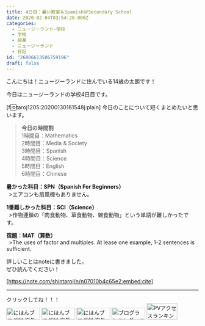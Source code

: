 ```yaml
---
title: 4日目：暑い教室＆Spanish＠Secondary School
date: 2020-02-04T03:54:28.000Z
categories:
  - ニュージーランド-学校
  - 学校
  - 授業
  - ニュージーランド
  - 日記
id: "26006613506759196"
draft: false
---
```

こんにちは！ニュージーランドに住んでいる14歳の太朗です！

今日はニュージーランドの学校4日目です。

[f:id:taroj1205:20200130161548j:plain]
今日のことについて短くまとめたいと思います。<br />

> <b>今日の時間割</b><br />
> 1時間目：Mathematics<br />
> 2時間目：Media & Society<br />
> 3時間目：Spanish<br />
> 4時間目：Science<br />
> 5時間目：English<br />
> 6時間目：Chinese<br />


<!-- more -->


<b>暑かった科目：SPN（Spanish For Beginners）</b><br />
&thinsp; >エアコンも扇風機もありません。

<b>1番難しかった科目：SCI（Science）</b><br />
&thinsp;  >作物連鎖の「肉食動物、草食動物、雑食動物」という単語が難しかったです。<br />

<b>宿題：MAT（算数）</b><br />
&thinsp; >The uses of factor and multiples. At lease one example, 1-2 sentences is sufficient.


詳しいことはnoteに書きました。<br />
ぜひ読んでください！


[https://note.com/shintaroj/n/n07010b4c65e2:embed:cite]




<hr />
クリックしてね！！！<br />
<a href="https://overseas.blogmura.com/ranking/in?p_cid=10927073" target="_blank" ><img src="https://b.blogmura.com/overseas/88_31.gif" width="88" height="31" border="0" alt="にほんブログ村 海外生活ブログへ" /></a>
<a href="https://overseas.blogmura.com/cebu/ranking/in?p_cid=10927073" target="_blank" ><img src="https://b.blogmura.com/overseas/cebu/88_31.gif" width="88" height="31" border="0" alt="にほんブログ村 海外生活ブログ セブ島情報へ" /></a>
<a href="https://overseas.blogmura.com/newzealand/ranking/in?p_cid=10927073" target="_blank" ><img src="https://b.blogmura.com/overseas/newzealand/88_31.gif" width="88" height="31" border="0" alt="にほんブログ村 海外生活ブログ ニュージーランド情報へ" /></a>
<a href="https://blogmura.com/ranking/in?p_cid=10927073" target="_blank"><img src="https://b.blogmura.com/88_31.gif" width="88" height="31" border="0" alt="ブログランキング・にほんブログ村へ" /></a>
<a href="https://blogmura.com/profiles/10927073?p_cid=10927073"><img src="https://blogparts.blogmura.com/parts_image/user/pv10927073.gif"  width="80" height="43.5" border="0" alt="PVアクセスランキング にほんブログ村" /></a>
